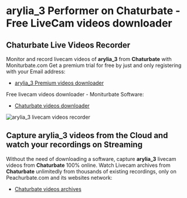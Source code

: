 # arylia_3 Performer on Chaturbate - Free LiveCam videos downloader

## Chaturbate Live Videos Recorder

Monitor and record livecam videos of **arylia_3** from **Chaturbate** with Moniturbate.com
Get a premium trial for free by just and only registering with your Email address:
* [arylia_3 Premium videos downloader](https://moniturbate.com/request-demo-licence-key.html)

Free livecam videos downloader - Moniturbate Software:
* [Chaturbate videos downloader](https://moniturbate.com/moniturbate-download-software.html)

![arylia_3 livecam videos recorder](https://peachurnet.com/templates/moniturbate-software.png)


## Capture arylia_3 videos from the Cloud and watch your recordings on Streaming

Without the need of downloading a software, capture **arylia_3** livecam videos from **Chaturbate** 100% online.
Watch Livecam archives from **Chaturbate** unlimitedly from thousands of existing recordings, only on Peachurbate.com and its websites network:
* [Chaturbate videos archives](https://peachurnet.com/)